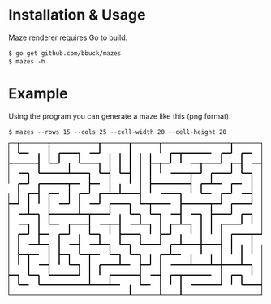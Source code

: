 # Installation & Usage

Maze renderer requires Go to build.

```shell
$ go get github.com/bbuck/mazes
$ mazes -h
```

# Example

Using the program you can generate a maze like this (png format):

```shell
$ mazes --rows 15 --cols 25 --cell-width 20 --cell-height 20
```

![rendered_maze.png](https://github.com/bbuck/mazes/raw/master/rendered_maze.png)

